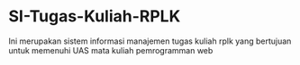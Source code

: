 # SI-Tugas-Kuliah-RPLK
Ini merupakan sistem informasi manajemen tugas kuliah rplk yang bertujuan untuk memenuhi UAS mata kuliah pemrogramman web
